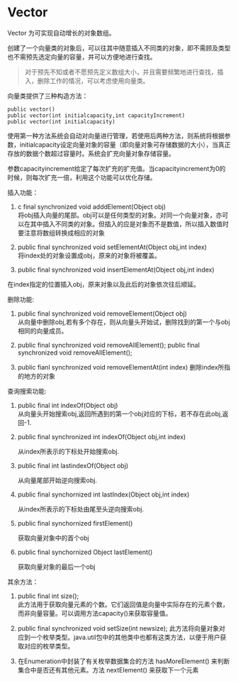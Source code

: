 

# Vector

Vector 为可实现自动增长的对象数组。 

创建了一个向量类的对象后，可以往其中随意插入不同类的对象，即不需顾及类型也不需预先选定向量的容量，并可以方便地进行查找。

> 对于预先不知或者不愿预先定义数组大小，并且需要频繁地进行查找，插入，删除工作的情况，可以考虑使用向量类。


向量类提供了三种构造方法： 

```
public vector() 
public vector(int initialcapacity,int capacityIncrement) 
public vector(int initialcapacity)
```

使用第一种方法系统会自动对向量进行管理，若使用后两种方法，则系统将根据参数，initialcapacity设定向量对象的容量（即向量对象可存储数据的大小），当真正存放的数据个数超过容量时。系统会扩充向量对象存储容量。

参数capacityincrement给定了每次扩充的扩充值。当capacityincrement为0的时候，则每次扩充一倍，利用这个功能可以优化存储。

插入功能： 

1. c final synchronized void adddElement(Object obj) 		
将obj插入向量的尾部。obj可以是任何类型的对象。对同一个向量对象，亦可以在其中插入不同类的对象。但插入的应是对象而不是数值，所以插入数值时要注意将数组转换成相应的对象

2. public final synchronized void setElementAt(Object obj,int index) 	
将index处的对象设置成obj，原来的对象将被覆盖。 

3. public final synchronized void insertElementAt(Object obj,int index) 
		
在index指定的位置插入obj，原来对象以及此后的对象依次往后顺延。

删除功能:

1. public final synchronized void removeElement(Object obj) 	
从向量中删除obj,若有多个存在，则从向量头开始试，删除找到的第一个与obj相同的向量成员。 

2. public final synchronized void removeAllElement(); 	public final synchronized void removeAllElement(); 

3. public fianl synchronized void removeElementAt(int index) 	删除index所指的地方的对象

查询搜索功能:

1. public final int indexOf(Object obj) 	
从向量头开始搜索obj,返回所遇到的第一个obj对应的下标，若不存在此obj,返回-1. 

2. public final synchronized int indexOf(Object obj,int index)

	从index所表示的下标处开始搜索obj. 

3. public final int lastindexOf(Object obj) 

	从向量尾部开始逆向搜索obj. 

4. public final synchornized int lastIndex(Object obj,int index)

	从index所表示的下标处由尾至头逆向搜索obj. 


5. public final synchornized firstElement() 

	获取向量对象中的首个obj 

6. public final synchornized Object lastElement() 

	获取向量对象的最后一个obj

其余方法：

1. public final int size(); 			
此方法用于获取向量元素的个数。它们返回值是向量中实际存在的元素个数，而非向量容量。可以调用方法capacity()来获取容量值。

2. public final synchronized void setSize(int newsize);	
此方法将向量对象对应到一个枚举类型。java.util包中的其他类中也都有这类方法，以便于用户获取对应的枚举类型。 

3. 在Enumeration中封装了有关枚举数据集合的方法 hasMoreElement() 来判断集合中是否还有其他元素。方法 nextElement() 来获取下一个元素
